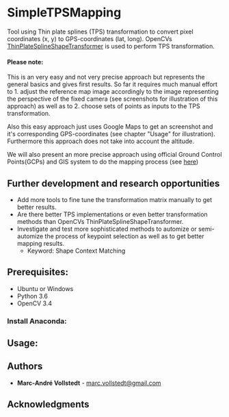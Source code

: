 # SimpleTPSMapping
Tool using Thin plate splines (TPS) transformation to convert pixel coordinates (x, y) to GPS-coordinates (lat, long). OpenCVs [ThinPlateSplineShapeTransformer](https://docs.opencv.org/3.4.5/dc/d18/classcv_1_1ThinPlateSplineShapeTransformer.html) is used to perform TPS transformation.

#### Please note:
This is an very easy and not very precise approach but represents the general basics and gives first results. So far it requires much manual effort to 1. adjust the reference map image accordingly to the image representing the perspective of the fixed camera (see screenshots for illustration of this approach) as well as to 2. choose sets of points as inputs to the TPS transformation.

Also this easy approach just uses Google Maps to get an screenshot and it's corresponding GPS-coordinates (see chapter "Usage" for illustration).
Furthermore this approach does not take into account the altitude.

We will also present an more precise approach using official Ground Control Points(GCPs) and GIS system to do the mapping process (see [here]())

## Further development and research opportunities

* Add more tools to fine tune the transformation matrix manually to get better results.
* Are there better TPS implementations or even better transformation methods than OpenCVs ThinPlateSplineShapeTransformer.
* Investigate and test more sophisticated methods to automize or semi-automize the process of keypoint selection as well as to get better mapping results.
  * Keyword: Shape Context Matching

## Prerequisites: ###

- Ubuntu or Windows
- Python 3.6
- OpenCV 3.4

### Install Anaconda: ###

## Usage: ##

## Authors

* **Marc-André Vollstedt** - marc.vollstedt@gmail.com

## Acknowledgments
